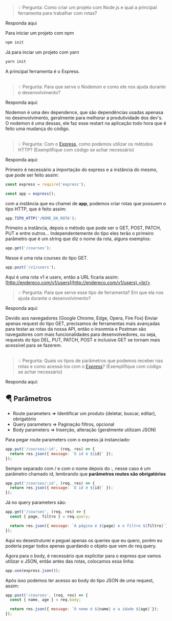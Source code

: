 > 💡 Pergunta: Como criar um projeto com Node.js e qual a principal ferramenta para trabalhar com rotas?

Responda aqui<br/>

Para iniciar um projeto com npm

```bash
npm init
```

Já para inciar um projeto com yarn

```bash
yarn init
```

A principal ferramenta é o Express.<br/><br/>


> 💡 Pergunta: Para que serve o Nodemon e como ele nos ajuda durante o desenvolvimento?

Responda aqui:<br/>

Nodemon é uma dev dependence, que são dependências usadas apenasa no desenvolvimento, geralmente para melhorar a produtividade dos dev's. O nodemon é uma dessas, ele faz esse restart na aplicação todo hora que é feito uma mudança do código.<br/><br/>

> 💡 Pergunta: Com o [Express](http://expressjs.com/), como podemos utilizar os métodos HTTP? (Exemplifique com código se achar necessário)

Responda aqui:<br/>

Primeiro é necessário a importação do express e a instância do mesmo, que pode ser feito assim:

```jsx
const express = require('express');

const app = express();
```

com a instância que eu chamei de **app**, podemos criar rotas que possuem o tipo HTTP, que é feito assim:

```jsx
app.TIPO_HTTP('/NOME_DA_ROTA');
```

Primeiro a instância, depois o método que pode ser o GET, POST, PATCH, PUT e entre outros... Independentemente do tipo eles terão o primeiro parâmetro que é um string que diz o nome da rota, alguns exemplos:

```jsx
app.get('/courses');
```

Nesse é uma rota courses do tipo GET.

```jsx
app.post('/v1/users');
```

Aqui é uma rota v1 e users, então a URL ficaria assim: [http://endereco.com/v1/users](http://endereco.com/v1/users).<br/><br/>

> 💡 Pergunta: Para que serve esse tipo de ferramenta? Em que ela nos ajuda durante o desenvolvimento?

Responda aqui:<br/>

Devido aos navegadores (Google Chrome, Edge, Opera, Fire Fox) Enviar apenas request do tipo GET, precisamos de ferramentas mais avançadas para testar as rotas da nossa API, então o insomnia  e Postman são navegadores com mais funcionalidades para desenvolvedores, ou seja, requests do tipo DEL, PUT, PATCH, POST e inclusive GET se tornam mais acessível para se fazerem.<br/><br/>

> 💡 Pergunta: Quais os tipos de parâmetros que podemos receber nas rotas e como acessá-los com o [Express](http://expressjs.com/)? (Exemplifique com código se achar necessário)

Responda aqui:<br/>

## 🪂 Parâmetros

- Route parameters ⇒ Identificar um produto (deletar, buscar, editar), obrigatório
- Query parameters ⇒ Paginação filtros, opcional
- Body parameters ⇒ Inserção, alteração (geralmente utilizam JSON)

Para pegar route parameters com o express já instanciado:

```jsx
app.put('/courses/:id', (req, res) => {
  return res.json({ message: `O id é ${id}` });
});
```

Sempre separado com / e com o nome depois do :, nesse caso é um parâmetro chamado id, lembrando que **parâmetros routes são obrigatórios**

```jsx
app.put('/courses/:id', (req, res) => {
  return res.json({ message: `O id é ${id}` });
});
```

Já no query parameters são:

```jsx
app.get('/courses', (req, res) => {
  const { page, filtro } = req.query;

  return res.json({ message: `A página é ${page} e o filtro ${filtro}`});
});
```

Aqui eu desestruturei e peguei apenas os queries que eu quero, porém eu poderia pegar todos apenas guardando o objeto que vem do req.query.<br/>

Agora para o body, é necessário que explicitar para o express que vamos utilizar o JSON, então antes das rotas, colocamos essa linha:

```jsx
app.use(express.json());
```

Após isso podemos ter acesso ao body do tipo JSON de uma request, assim:

```jsx
app.post('/courses', (req, res) => {
  const { name, age } = req.body;

  return res.json({ message: `O nome é ${name} e a idade ${age}`});
});
```
<br/><br/>